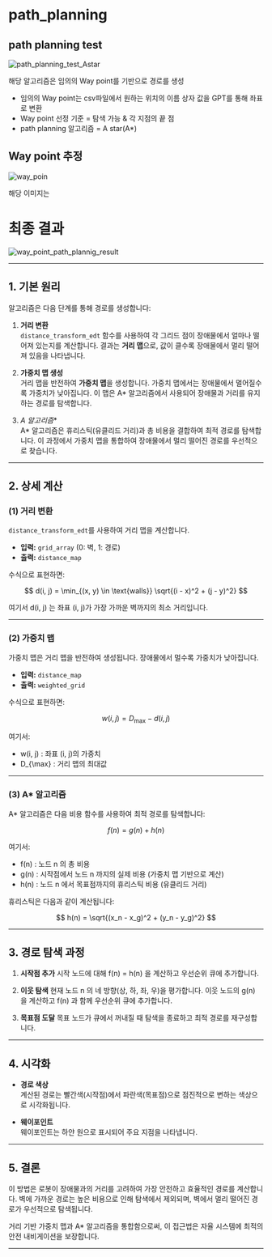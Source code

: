 # path_planning

## path planning test
![path_planning_test_Astar](https://github.com/user-attachments/assets/a9cc7547-a035-4f4e-80b8-7412b3a3098b)

해당 알고리즘은 임의의 Way point를 기반으로 경로를 생성
* 임의의 Way point는 csv파일에서 원하는 위치의 이름 상자 값을 GPT를 통해 좌표로 변환
* Way point 선정 기준 = 탐색 가능 & 각 지점의 끝 점
* path planning 알고리즘 = A star(A*)
  
## Way point 추정 
![way_poin](https://github.com/user-attachments/assets/c05c3bab-109b-4229-b2c9-fdd86b95a22d)

해당 이미지는 


# 최종 결과
![way_point_path_plannig_result](https://github.com/user-attachments/assets/25a4d10b-11d3-40b6-9fee-025e98994c09)
<br/>

---

## 1. 기본 원리

알고리즘은 다음 단계를 통해 경로를 생성합니다:

1. **거리 변환**<br/>
   `distance_transform_edt` 함수를 사용하여 각 그리드 점이 장애물에서 얼마나 떨어져 있는지를 계산합니다. 결과는 **거리 맵**으로, 값이 클수록 장애물에서 멀리 떨어져 있음을 나타냅니다.

2. **가중치 맵 생성**<br/>
   거리 맵을 반전하여 **가중치 맵**을 생성합니다. 가중치 맵에서는 장애물에서 멀어질수록 가중치가 낮아집니다. 이 맵은 A* 알고리즘에서 사용되어 장애물과 거리를 유지하는 경로를 탐색합니다.

3. **A* 알고리즘**<br/>
   A* 알고리즘은 휴리스틱(유클리드 거리)과 총 비용을 결합하여 최적 경로를 탐색합니다. 이 과정에서 가중치 맵을 통합하여 장애물에서 멀리 떨어진 경로를 우선적으로 찾습니다.

---

## 2. 상세 계산

### (1) 거리 변환

`distance_transform_edt`를 사용하여 거리 맵을 계산합니다.

- **입력:** `grid_array` (0: 벽, 1: 경로)  
- **출력:** `distance_map`

수식으로 표현하면:

$$
d(i, j) = \min_{(x, y) \in \text{walls}} \sqrt{(i - x)^2 + (j - y)^2}
$$

여기서 d(i, j) 는 좌표 (i, j)가 가장 가까운 벽까지의 최소 거리입니다.

---

### (2) 가중치 맵

가중치 맵은 거리 맵을 반전하여 생성됩니다. 장애물에서 멀수록 가중치가 낮아집니다.

- **입력:** `distance_map`  
- **출력:** `weighted_grid`

수식으로 표현하면:

$$
w(i, j) = D_{\max} - d(i, j)
$$

여기서:
-  w(i, j) : 좌표 (i, j)의 가중치
-  D_{\max} : 거리 맵의 최대값

---

### (3) A* 알고리즘

A* 알고리즘은 다음 비용 함수를 사용하여 최적 경로를 탐색합니다:

$$
f(n) = g(n) + h(n)
$$

여기서:
-  f(n) : 노드  n 의 총 비용
-  g(n) : 시작점에서 노드  n 까지의 실제 비용 (가중치 맵 기반으로 계산)
-  h(n) : 노드  n 에서 목표점까지의 휴리스틱 비용 (유클리드 거리)

휴리스틱은 다음과 같이 계산됩니다:

$$
h(n) = \sqrt{(x_n - x_g)^2 + (y_n - y_g)^2}
$$

---

## 3. 경로 탐색 과정

1. **시작점 추가**
   시작 노드에 대해  f(n) = h(n) 을 계산하고 우선순위 큐에 추가합니다.

2. **이웃 탐색**
   현재 노드  n 의 네 방향(상, 하, 좌, 우)을 평가합니다. 이웃 노드의  g(n) 을 계산하고  f(n) 과 함께 우선순위 큐에 추가합니다.

3. **목표점 도달**
   목표 노드가 큐에서 꺼내질 때 탐색을 종료하고 최적 경로를 재구성합니다.

---

## 4. 시각화

- **경로 색상**  
  계산된 경로는 빨간색(시작점)에서 파란색(목표점)으로 점진적으로 변하는 색상으로 시각화됩니다.

- **웨이포인트**  
  웨이포인트는 하얀 원으로 표시되어 주요 지점을 나타냅니다.

---

## 5. 결론

이 방법은 로봇이 장애물과의 거리를 고려하여 가장 안전하고 효율적인 경로를 계산합니다. 벽에 가까운 경로는 높은 비용으로 인해 탐색에서 제외되며, 벽에서 멀리 떨어진 경로가 우선적으로 탐색됩니다.

거리 기반 가중치 맵과 A* 알고리즘을 통합함으로써, 이 접근법은 자율 시스템에 최적의 안전 내비게이션을 보장합니다.

---
